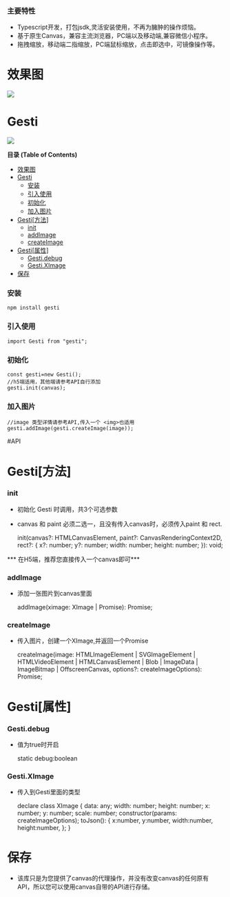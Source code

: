 ### 主要特性

- Typescript开发，打包jsdk,灵活安装使用，不再为臃肿的操作烦恼。
- 基于原生Canvas，兼容主流浏览器，PC端以及移动端,兼容微信小程序。
- 拖拽缩放，移动端二指缩放，PC端鼠标缩放，点击即选中，可镜像操作等。

# 效果图

<img src="https://new.ivypha.com/static/uploads/2023/2/14/c3e00b72dc487661cdc63f03853215aa.gif"/>

# Gesti

![](https://img.shields.io/github/stars/AK1118/Gesti.svg)

**目录 (Table of Contents)**

- [效果图](#效果图)
- [Gesti](#gesti)
    - [安装](#安装)
    - [引入使用](#引入使用)
    - [初始化](#初始化)
    - [加入图片](#加入图片)
- [Gesti\[方法\]](#gesti方法)
    - [init](#init)
    - [addImage](#addimage)
    - [createImage](#createimage)
- [Gesti\[属性\]](#gesti属性)
    - [Gesti.debug](#gestidebug)
    - [Gesti.XImage](#gestiximage)
- [保存](#保存)


### 安装

	npm install gesti

### 引入使用

	import Gesti from "gesti";

### 初始化

	const gesti=new Gesti();
	//h5端适用，其他端请参考API自行添加
	gesti.init(canvas);

### 加入图片

	//image 类型详情请参考API,传入一个 <img>也适用
	gesti.addImage(gesti.createImage(image));

#API

# Gesti[方法]

### init
- 初始化 Gesti 时调用，共3个可选参数
- canvas 和 paint 必须二选一，且没有传入canvas时，必须传入paint 和 rect.


	init(canvas?: HTMLCanvasElement, paint?: CanvasRenderingContext2D, rect?: {
        x?: number;
        y?: number;
        width: number;
        height: number;
    }): void;

*** 在H5端，推荐您直接传入一个canvas即可***

### addImage
- 添加一张图片到canvas里面


	addImage(ximage: XImage | Promise<XImage>): 	Promise<boolean>;

### createImage
- 传入图片，创建一个XImage,并返回一个Promise<XImage>


	createImage(image: HTMLImageElement | SVGImageElement | HTMLVideoElement | HTMLCanvasElement | Blob | ImageData | ImageBitmap | OffscreenCanvas, options?: createImageOptions): Promise<XImage>;


# Gesti[属性]

### Gesti.debug
- 值为true时开启


	static debug:boolean


### Gesti.XImage
- 传入到Gesti里面的类型


	declare class XImage {
		data: any;
		width: number;
		height: number;
		x: number;
		y: number;
		scale: number;
		constructor(params: createImageOptions);
		toJson(): {
			x:number,
			y:number,
			width:number,
			height:number,
		};
	}

# 保存

- 该库只是为您提供了canvas的代理操作，并没有改变canvas的任何原有API，所以您可以使用canvas自带的API进行存储。
